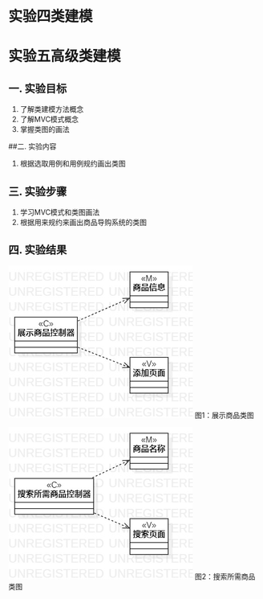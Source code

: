 # 实验四类建模
# 实验五高级类建模

## 一. 实验目标
1. 了解类建模方法概念
2. 了解MVC模式概念
3. 掌握类图的画法

##二. 实验内容
1. 根据选取用例和用例规约画出类图

## 三. 实验步骤
1. 学习MVC模式和类图画法
2. 根据用来规约来画出商品导购系统的类图

## 四. 实验结果
![展示商品类图](./lab41.jpg)
图1：展示商品类图

![搜索所需商品类图](./lab42.jpg)
图2：搜索所需商品类图
